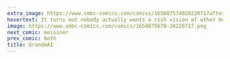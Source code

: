 ```yaml
---
extra_image: https://www.smbc-comics.com/comics/165807574920220717after.png
hovertext: It turns out nobody actually wants a rich vision of other human beings.
image: https://www.smbc-comics.com/comics/1658075678-20220717.png
next_comic: meissner
prev_comic: both
title: GrandmAI
---
```


